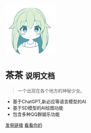 <img width="160px" style="border_radius:50%" bor src="head.png">

# 茶茶 <small>说明文档</small>

> 一个出现在各个地方的神秘少女。

- 基于ChatGPT,新必应等语言模型的AI
- 基于SD模型的AI绘图功能
- 包含多种QQ群娱乐功能

[发电链接](https://afdian.net/a/cha_sir)
[看看你的](?id=茶茶使用说明)
